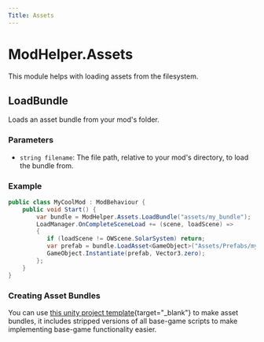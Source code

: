 ```yaml
---
Title: Assets
---
```


# ModHelper.Assets

This module helps with loading assets from the filesystem.

## LoadBundle

Loads an asset bundle from your mod's folder.

### Parameters

- `string filename`: The file path, relative to your mod's directory, to load the bundle from.

### Example

```csharp
public class MyCoolMod : ModBehaviour {
    public void Start() {
        var bundle = ModHelper.Assets.LoadBundle("assets/my_bundle");
        LoadManager.OnCompleteSceneLoad += (scene, loadScene) =>
        {
           if (loadScene != OWScene.SolarSystem) return;
           var prefab = bundle.LoadAsset<GameObject>("Assets/Prefabs/myPrefab.prefab");
           GameObject.Instantiate(prefab, Vector3.zero);
        };
    }
}
```

### Creating Asset Bundles

You can use [this unity project template](https://github.com/xen-42/outer-wilds-unity-template){target="_blank"} to make asset bundles, it includes stripped versions of all base-game scripts to make implementing base-game functionality easier.
